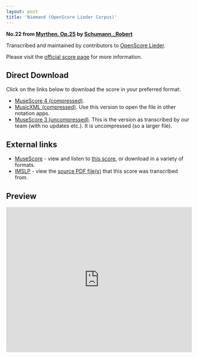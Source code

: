 ```yaml
---
layout: post
title: 'Niemand (OpenScore Lieder Corpus)'
---
```


__No.22 from [Myrthen, Op.25](https://fourscoreandmore.org/OpenScore/Schumann%2C_Robert/Myrthen%2C_Op.25/) by [Schumann,_Robert](https://fourscoreandmore.org/OpenScore/Schumann%2C_Robert)__

Transcribed and maintained by contributors to [OpenScore Lieder].

Please visit the [official score page] for more information.

[official score page]: https://musescore.com/openscore-lieder-corpus/scores/6980464
[OpenScore Lieder]: https://musescore.com/openscore-lieder-corpus

## Direct Download

Click on the links below to download the score in your preferred format:
- [MuseScore 4 (compressed)](https://fourscoreandmore.org/OpenScore/Schumann%2C_Robert/Myrthen%2C_Op.25/22_Niemand.mscz).
- [MusicXML (compressed)](https://fourscoreandmore.org/OpenScore/Schumann%2C_Robert/Myrthen%2C_Op.25/22_Niemand.mxl). Use this version to open the file in other notation apps.
- [MuseScore 3 (uncompressed)](https://raw.githubusercontent.com/OpenScore/Lieder/refs/heads/main/scores/Schumann%2C_Robert/Myrthen%2C_Op.25/22_Niemand/lc6980464.mscx). This is the version as transcribed by our team (with no updates etc.). It is uncompressed (so a larger file).

## External links

- [MuseScore] - view and listen to [this score][MuseScore], or download in a variety of formats.
- [IMSLP] - view the [source PDF file(s)][IMSLP] that this score was transcribed from.

[MuseScore]: https://musescore.com/score/6980464
[IMSLP]: https://imslp.org/wiki/Special:ReverseLookup/270905

## Preview

<iframe width="100%" height="394" src="https://musescore.com/openscore-lieder-corpus/scores/6980464/embed" frameborder="0" allowfullscreen allow="autoplay; fullscreen"></iframe>
